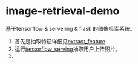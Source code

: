 # image-retrieval-demo
基于tensorflow &amp; servering &amp; flask 的图像检索系统。

1. 首先是抽取特征详细见[extract_feature](https://github.com/icodingc/image-retrieval-demo/tree/master/extract_feature)
2. 运行[tensorflow_serving](https://github.com/icodingc/image-retrieval-demo/tree/master/tensorflow_serving)抽取用户上传图片。
3. 
